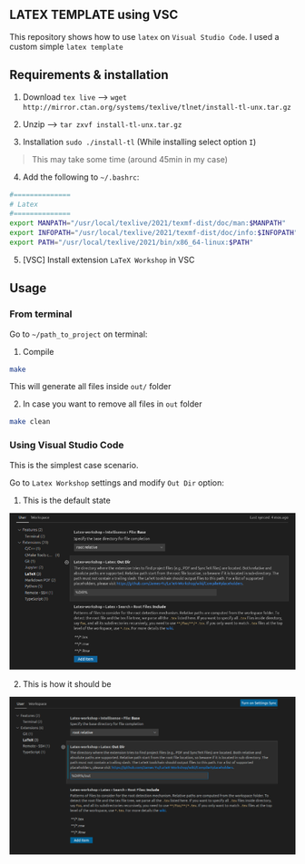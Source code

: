 ## LATEX TEMPLATE using VSC

This repository shows how to use `latex` on `Visual Studio Code`. I used a custom simple `latex template`


## Requirements & installation

1. Download `tex live` -->  `wget http://mirror.ctan.org/systems/texlive/tlnet/install-tl-unx.tar.gz`

2. Unzip --> `tar zxvf install-tl-unx.tar.gz`

3. Installation `sudo ./install-tl` (While installing select option `I`)

> This may take some time (around 45min in my case)

4. Add the following to  `~/.bashrc`:

```bash
#==============
# Latex
#==============
export MANPATH="/usr/local/texlive/2021/texmf-dist/doc/man:$MANPATH"
export INFOPATH="/usr/local/texlive/2021/texmf-dist/doc/info:$INFOPATH"
export PATH="/usr/local/texlive/2021/bin/x86_64-linux:$PATH"
```

5. [VSC] Install extension `LaTeX Workshop` in VSC



## Usage

### From terminal

Go to  `~/path_to_project` on terminal:

1. Compile

```bash 
make
```
This will generate all files inside `out/` folder

2. In case you want to remove all files in `out` folder

```bash 
make clean
```



### Using Visual Studio Code

This is the simplest case scenario.

Go to  `Latex Workshop` settings and modify `Out Dir` option:

1. This is the default state

![latex_outdir](figures/latex_outdir.png)



2. This is how it should be

![latex_outdir2](figures/latex_outdir2.png)
